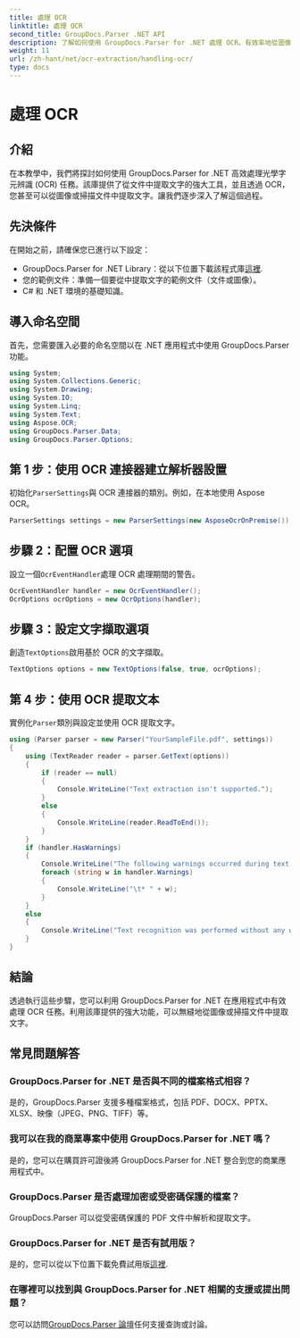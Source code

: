 ```yaml
---
title: 處理 OCR
linktitle: 處理 OCR
second_title: GroupDocs.Parser .NET API
description: 了解如何使用 GroupDocs.Parser for .NET 處理 OCR。有效率地從圖像和掃描文件中提取文字。
weight: 11
url: /zh-hant/net/ocr-extraction/handling-ocr/
type: docs
---
```

# 處理 OCR

## 介紹
在本教學中，我們將探討如何使用 GroupDocs.Parser for .NET 高效處理光學字元辨識 (OCR) 任務。該庫提供了從文件中提取文字的強大工具，並且透過 OCR，您甚至可以從圖像或掃描文件中提取文字。讓我們逐步深入了解這個過程。
## 先決條件
在開始之前，請確保您已進行以下設定：
- GroupDocs.Parser for .NET Library：從以下位置下載該程式庫[這裡](https://releases.groupdocs.com/parser/net/).
- 您的範例文件：準備一個要從中提取文字的範例文件（文件或圖像）。
- C# 和 .NET 環境的基礎知識。

## 導入命名空間
首先，您需要匯入必要的命名空間以在 .NET 應用程式中使用 GroupDocs.Parser 功能。
```csharp
using System;
using System.Collections.Generic;
using System.Drawing;
using System.IO;
using System.Linq;
using System.Text;
using Aspose.OCR;
using GroupDocs.Parser.Data;
using GroupDocs.Parser.Options;
```
## 第 1 步：使用 OCR 連接器建立解析器設置
初始化`ParserSettings`與 OCR 連接器的類別。例如，在本地使用 Aspose OCR。
```csharp
ParserSettings settings = new ParserSettings(new AsposeOcrOnPremise());
```
## 步驟 2：配置 OCR 選項
設立一個`OcrEventHandler`處理 OCR 處理期間的警告。
```csharp
OcrEventHandler handler = new OcrEventHandler();
OcrOptions ocrOptions = new OcrOptions(handler);
```
## 步驟 3：設定文字擷取選項
創造`TextOptions`啟用基於 OCR 的文字擷取。
```csharp
TextOptions options = new TextOptions(false, true, ocrOptions);
```
## 第 4 步：使用 OCR 提取文本
實例化`Parser`類別與設定並使用 OCR 提取文字。
```csharp
using (Parser parser = new Parser("YourSampleFile.pdf", settings))
{
    using (TextReader reader = parser.GetText(options))
    {
        if (reader == null)
        {
            Console.WriteLine("Text extraction isn't supported.");
        }
        else
        {
            Console.WriteLine(reader.ReadToEnd());
        }
    }
    if (handler.HasWarnings)
    {
        Console.WriteLine("The following warnings occurred during text recognition:");
        foreach (string w in handler.Warnings)
        {
            Console.WriteLine("\t* " + w);
        }
    }
    else
    {
        Console.WriteLine("Text recognition was performed without any warnings.");
    }
}
```

## 結論
透過執行這些步驟，您可以利用 GroupDocs.Parser for .NET 在應用程式中有效處理 OCR 任務。利用該庫提供的強大功能，可以無縫地從圖像或掃描文件中提取文字。

## 常見問題解答
### GroupDocs.Parser for .NET 是否與不同的檔案格式相容？
是的，GroupDocs.Parser 支援多種檔案格式，包括 PDF、DOCX、PPTX、XLSX、映像（JPEG、PNG、TIFF）等。
### 我可以在我的商業專案中使用 GroupDocs.Parser for .NET 嗎？
是的，您可以在購買許可證後將 GroupDocs.Parser for .NET 整合到您的商業應用程式中。
### GroupDocs.Parser 是否處理加密或受密碼保護的檔案？
GroupDocs.Parser 可以從受密碼保護的 PDF 文件中解析和提取文字。
### GroupDocs.Parser for .NET 是否有試用版？
是的，您可以從以下位置下載免費試用版[這裡](https://releases.groupdocs.com/).
### 在哪裡可以找到與 GroupDocs.Parser for .NET 相關的支援或提出問題？
您可以訪問[GroupDocs.Parser 論壇](https://forum.groupdocs.com/c/parser/17)任何支援查詢或討論。